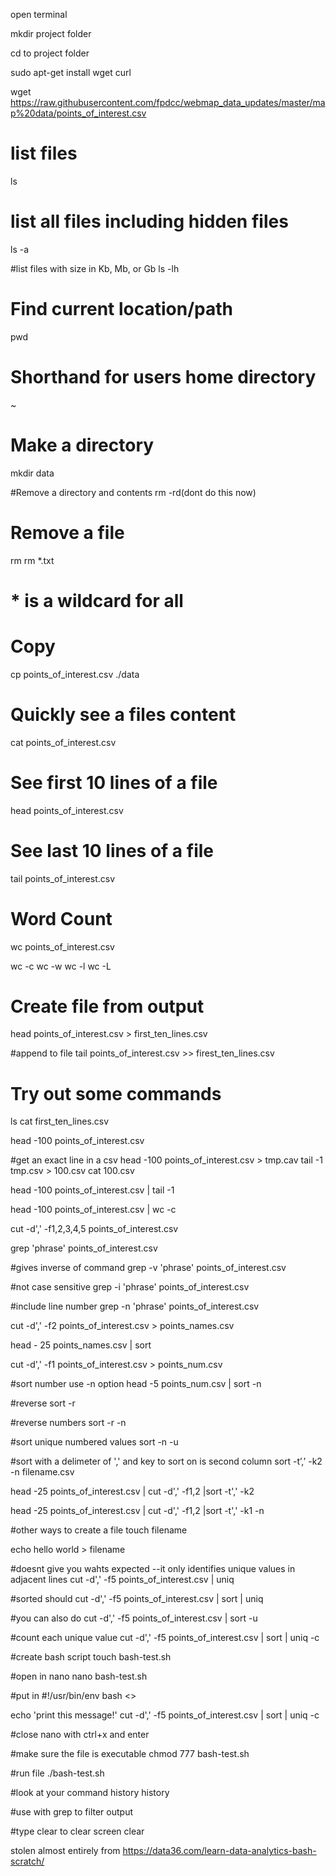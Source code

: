 open terminal

mkdir project folder

cd to project folder

sudo apt-get install wget curl

wget https://raw.githubusercontent.com/fpdcc/webmap_data_updates/master/map%20data/points_of_interest.csv

# list files
ls

# list all files including hidden files
ls -a

#list files with size in Kb, Mb, or Gb
ls -lh

# Find current location/path
pwd

# Shorthand for users home directory
~

# Make a directory
mkdir data

#Remove a directory and contents
rm -rd(dont do this now)

# Remove a file
rm <filename>
rm *.txt
# * is a wildcard for all

# Copy
cp points_of_interest.csv ./data

# Quickly see a files content
cat points_of_interest.csv

# See first 10 lines of a file
head points_of_interest.csv

# See last 10 lines of a file
tail points_of_interest.csv

# Word Count
wc points_of_interest.csv

wc -c
wc -w
wc -l
wc -L

# Create file from output
head points_of_interest.csv > first_ten_lines.csv

#append to file
tail points_of_interest.csv >> firest_ten_lines.csv

# Try out some commands
ls
cat first_ten_lines.csv

head -100 points_of_interest.csv

#get an exact line in a csv
head -100 points_of_interest.csv > tmp.cav
tail -1 tmp.csv > 100.csv
cat 100.csv

head -100 points_of_interest.csv | tail -1

head -100 points_of_interest.csv | wc -c

cut -d',' -f1,2,3,4,5 points_of_interest.csv


grep 'phrase' points_of_interest.csv

#gives inverse of command
grep -v 'phrase' points_of_interest.csv

#not case sensitive
grep -i 'phrase' points_of_interest.csv

#include line number
grep -n 'phrase' points_of_interest.csv

cut -d',' -f2 points_of_interest.csv > points_names.csv

head - 25 points_names.csv | sort

cut -d',' -f1 points_of_interest.csv > points_num.csv

#sort number use -n option
head -5 points_num.csv | sort -n

#reverse
sort -r

#reverse numbers
sort -r -n

#sort unique numbered values
sort -n -u


#sort with a delimeter of ',' and key to sort on is second column
sort -t’,’ -k2 -n filename.csv

head -25 points_of_interest.csv | cut -d',' -f1,2 |sort -t',' -k2

head -25 points_of_interest.csv | cut -d',' -f1,2 |sort -t',' -k1 -n

#other ways to create a file
touch filename

echo hello world > filename

#doesnt give you wahts expected --it only identifies unique values in adjacent lines
cut -d',' -f5 points_of_interest.csv | uniq

#sorted should
cut -d',' -f5 points_of_interest.csv | sort | uniq

#you can also do
cut -d',' -f5 points_of_interest.csv | sort -u

#count each unique value
cut -d',' -f5 points_of_interest.csv | sort | uniq -c

#create bash script
touch bash-test.sh

#open in nano
nano bash-test.sh

#put in
#!/usr/bin/env bash <<include this line>>

echo 'print this message!'
cut -d',' -f5 points_of_interest.csv | sort | uniq -c

#close nano with ctrl+x and enter

#make sure the file is executable
chmod 777 bash-test.sh

#run file
./bash-test.sh

#look at your command history
history

#use with grep to filter output

#type clear to clear screen
clear 





stolen almost entirely from https://data36.com/learn-data-analytics-bash-scratch/
